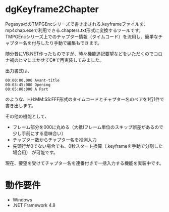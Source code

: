 # dgKeyframe2Chapter
Pegasys社のTMPGEncシリーズで書き出される.keyframeファイルを、mp4chap.exeで利用できる.chapters.txt形式に変換するツールです。
TMPGEncシリーズ上でのチャプター情報（タイムコード）を流用し、簡単なチャプター名を付与したり手動で編集もできます。

随分昔にVB.NET作ったものですが、時々機能追記要望などをいただくのでコロナ禍のヒマにまかせてC#で再実装してみました。

出力書式は、

```
00:00:00.000 Avant-title
00:03:45:000 Opening
00:05:00:000 A Part
```

のような、HH:MM:SS:FFF形式のタイムコードとチャプター名のペアを1行1件で書き出します。

その他の機能として、
- フレーム部分を000に丸める（大抵Iフレーム単位のスキップ誤差があるので少し手前にする意味合い）
- チャプター数からチャプター名を推測入力
- 先頭行が0でない場合でも、0秒スタート換算（.keyframeを手動で分割した場合用）
が可能です。

現在、要望を受けてチャプター名を連番付きで一括入力する機能を実装中です。

# 動作要件
- Windows
- .NET Framework 4.8
